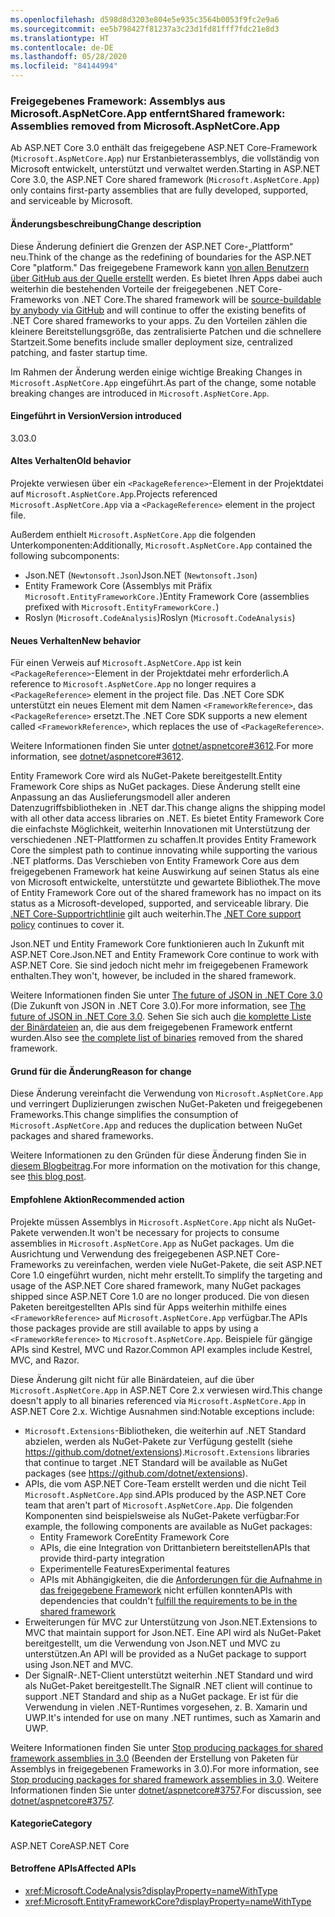 ```yaml
---
ms.openlocfilehash: d598d8d3203e804e5e935c3564b0053f9fc2e9a6
ms.sourcegitcommit: ee5b798427f81237a3c23d1fd81fff7fdc21e8d3
ms.translationtype: HT
ms.contentlocale: de-DE
ms.lasthandoff: 05/28/2020
ms.locfileid: "84144994"
---
```

### <a name="shared-framework-assemblies-removed-from-microsoftaspnetcoreapp"></a><span data-ttu-id="9e137-101">Freigegebenes Framework: Assemblys aus Microsoft.AspNetCore.App entfernt</span><span class="sxs-lookup"><span data-stu-id="9e137-101">Shared framework: Assemblies removed from Microsoft.AspNetCore.App</span></span>

<span data-ttu-id="9e137-102">Ab ASP.NET Core 3.0 enthält das freigegebene ASP.NET Core-Framework (`Microsoft.AspNetCore.App`) nur Erstanbieterassemblys, die vollständig von Microsoft entwickelt, unterstützt und verwaltet werden.</span><span class="sxs-lookup"><span data-stu-id="9e137-102">Starting in ASP.NET Core 3.0, the ASP.NET Core shared framework (`Microsoft.AspNetCore.App`) only contains first-party assemblies that are fully developed, supported, and serviceable by Microsoft.</span></span>

#### <a name="change-description"></a><span data-ttu-id="9e137-103">Änderungsbeschreibung</span><span class="sxs-lookup"><span data-stu-id="9e137-103">Change description</span></span>

<span data-ttu-id="9e137-104">Diese Änderung definiert die Grenzen der ASP.NET Core-„Plattform“ neu.</span><span class="sxs-lookup"><span data-stu-id="9e137-104">Think of the change as the redefining of boundaries for the ASP.NET Core "platform."</span></span> <span data-ttu-id="9e137-105">Das freigegebene Framework kann [von allen Benutzern über GitHub aus der Quelle erstellt](https://github.com/dotnet/source-build) werden. Es bietet Ihren Apps dabei auch weiterhin die bestehenden Vorteile der freigegebenen .NET Core-Frameworks von .NET Core.</span><span class="sxs-lookup"><span data-stu-id="9e137-105">The shared framework will be [source-buildable by anybody via GitHub](https://github.com/dotnet/source-build) and will continue to offer the existing benefits of .NET Core shared frameworks to your apps.</span></span> <span data-ttu-id="9e137-106">Zu den Vorteilen zählen die kleinere Bereitstellungsgröße, das zentralisierte Patchen und die schnellere Startzeit.</span><span class="sxs-lookup"><span data-stu-id="9e137-106">Some benefits include smaller deployment size, centralized patching, and faster startup time.</span></span>

<span data-ttu-id="9e137-107">Im Rahmen der Änderung werden einige wichtige Breaking Changes in `Microsoft.AspNetCore.App` eingeführt.</span><span class="sxs-lookup"><span data-stu-id="9e137-107">As part of the change, some notable breaking changes are introduced in `Microsoft.AspNetCore.App`.</span></span>

#### <a name="version-introduced"></a><span data-ttu-id="9e137-108">Eingeführt in Version</span><span class="sxs-lookup"><span data-stu-id="9e137-108">Version introduced</span></span>

<span data-ttu-id="9e137-109">3.0</span><span class="sxs-lookup"><span data-stu-id="9e137-109">3.0</span></span>

#### <a name="old-behavior"></a><span data-ttu-id="9e137-110">Altes Verhalten</span><span class="sxs-lookup"><span data-stu-id="9e137-110">Old behavior</span></span>

<span data-ttu-id="9e137-111">Projekte verwiesen über ein `<PackageReference>`-Element in der Projektdatei auf `Microsoft.AspNetCore.App`.</span><span class="sxs-lookup"><span data-stu-id="9e137-111">Projects referenced `Microsoft.AspNetCore.App` via a `<PackageReference>` element in the project file.</span></span>

<span data-ttu-id="9e137-112">Außerdem enthielt `Microsoft.AspNetCore.App` die folgenden Unterkomponenten:</span><span class="sxs-lookup"><span data-stu-id="9e137-112">Additionally, `Microsoft.AspNetCore.App` contained the following subcomponents:</span></span>

- <span data-ttu-id="9e137-113">Json.NET (`Newtonsoft.Json`)</span><span class="sxs-lookup"><span data-stu-id="9e137-113">Json.NET (`Newtonsoft.Json`)</span></span>
- <span data-ttu-id="9e137-114">Entity Framework Core (Assemblys mit Präfix `Microsoft.EntityFrameworkCore.`)</span><span class="sxs-lookup"><span data-stu-id="9e137-114">Entity Framework Core (assemblies prefixed with `Microsoft.EntityFrameworkCore.`)</span></span>
- <span data-ttu-id="9e137-115">Roslyn (`Microsoft.CodeAnalysis`)</span><span class="sxs-lookup"><span data-stu-id="9e137-115">Roslyn (`Microsoft.CodeAnalysis`)</span></span>

#### <a name="new-behavior"></a><span data-ttu-id="9e137-116">Neues Verhalten</span><span class="sxs-lookup"><span data-stu-id="9e137-116">New behavior</span></span>

<span data-ttu-id="9e137-117">Für einen Verweis auf `Microsoft.AspNetCore.App` ist kein `<PackageReference>`-Element in der Projektdatei mehr erforderlich.</span><span class="sxs-lookup"><span data-stu-id="9e137-117">A reference to `Microsoft.AspNetCore.App` no longer requires a `<PackageReference>` element in the project file.</span></span> <span data-ttu-id="9e137-118">Das .NET Core SDK unterstützt ein neues Element mit dem Namen `<FrameworkReference>`, das `<PackageReference>` ersetzt.</span><span class="sxs-lookup"><span data-stu-id="9e137-118">The .NET Core SDK supports a new element called `<FrameworkReference>`, which replaces the use of `<PackageReference>`.</span></span>

<span data-ttu-id="9e137-119">Weitere Informationen finden Sie unter [dotnet/aspnetcore#3612](https://github.com/dotnet/aspnetcore/issues/3612).</span><span class="sxs-lookup"><span data-stu-id="9e137-119">For more information, see [dotnet/aspnetcore#3612](https://github.com/dotnet/aspnetcore/issues/3612).</span></span>

<span data-ttu-id="9e137-120">Entity Framework Core wird als NuGet-Pakete bereitgestellt.</span><span class="sxs-lookup"><span data-stu-id="9e137-120">Entity Framework Core ships as NuGet packages.</span></span> <span data-ttu-id="9e137-121">Diese Änderung stellt eine Anpassung an das Auslieferungsmodell aller anderen Datenzugriffsbibliotheken in .NET dar.</span><span class="sxs-lookup"><span data-stu-id="9e137-121">This change aligns the shipping model with all other data access libraries on .NET.</span></span> <span data-ttu-id="9e137-122">Es bietet Entity Framework Core die einfachste Möglichkeit, weiterhin Innovationen mit Unterstützung der verschiedenen .NET-Plattformen zu schaffen.</span><span class="sxs-lookup"><span data-stu-id="9e137-122">It provides Entity Framework Core the simplest path to continue innovating while supporting the various .NET platforms.</span></span> <span data-ttu-id="9e137-123">Das Verschieben von Entity Framework Core aus dem freigegebenen Framework hat keine Auswirkung auf seinen Status als eine von Microsoft entwickelte, unterstützte und gewartete Bibliothek.</span><span class="sxs-lookup"><span data-stu-id="9e137-123">The move of Entity Framework Core out of the shared framework has no impact on its status as a Microsoft-developed, supported, and serviceable library.</span></span> <span data-ttu-id="9e137-124">Die [.NET Core-Supportrichtlinie](https://dotnet.microsoft.com/platform/support/policy/dotnet-core) gilt auch weiterhin.</span><span class="sxs-lookup"><span data-stu-id="9e137-124">The [.NET Core support policy](https://dotnet.microsoft.com/platform/support/policy/dotnet-core) continues to cover it.</span></span>

<span data-ttu-id="9e137-125">Json.NET und Entity Framework Core funktionieren auch In Zukunft mit ASP.NET Core.</span><span class="sxs-lookup"><span data-stu-id="9e137-125">Json.NET and Entity Framework Core continue to work with ASP.NET Core.</span></span> <span data-ttu-id="9e137-126">Sie sind jedoch nicht mehr im freigegebenen Framework enthalten.</span><span class="sxs-lookup"><span data-stu-id="9e137-126">They won't, however, be included in the shared framework.</span></span>

<span data-ttu-id="9e137-127">Weitere Informationen finden Sie unter [The future of JSON in .NET Core 3.0](https://github.com/dotnet/announcements/issues/90) (Die Zukunft von JSON in .NET Core 3.0).</span><span class="sxs-lookup"><span data-stu-id="9e137-127">For more information, see [The future of JSON in .NET Core 3.0](https://github.com/dotnet/announcements/issues/90).</span></span> <span data-ttu-id="9e137-128">Sehen Sie sich auch [die komplette Liste der Binärdateien](https://github.com/dotnet/aspnetcore/issues/3755) an, die aus dem freigegebenen Framework entfernt wurden.</span><span class="sxs-lookup"><span data-stu-id="9e137-128">Also see [the complete list of binaries](https://github.com/dotnet/aspnetcore/issues/3755) removed from the shared framework.</span></span>

#### <a name="reason-for-change"></a><span data-ttu-id="9e137-129">Grund für die Änderung</span><span class="sxs-lookup"><span data-stu-id="9e137-129">Reason for change</span></span>

<span data-ttu-id="9e137-130">Diese Änderung vereinfacht die Verwendung von `Microsoft.AspNetCore.App` und verringert Duplizierungen zwischen NuGet-Paketen und freigegebenen Frameworks.</span><span class="sxs-lookup"><span data-stu-id="9e137-130">This change simplifies the consumption of `Microsoft.AspNetCore.App` and reduces the duplication between NuGet packages and shared frameworks.</span></span>

<span data-ttu-id="9e137-131">Weitere Informationen zu den Gründen für diese Änderung finden Sie in [diesem Blogbeitrag](https://devblogs.microsoft.com/aspnet/a-first-look-at-changes-coming-in-asp-net-core-3-0/).</span><span class="sxs-lookup"><span data-stu-id="9e137-131">For more information on the motivation for this change, see [this blog post](https://devblogs.microsoft.com/aspnet/a-first-look-at-changes-coming-in-asp-net-core-3-0/).</span></span>

#### <a name="recommended-action"></a><span data-ttu-id="9e137-132">Empfohlene Aktion</span><span class="sxs-lookup"><span data-stu-id="9e137-132">Recommended action</span></span>

<span data-ttu-id="9e137-133">Projekte müssen Assemblys in `Microsoft.AspNetCore.App` nicht als NuGet-Pakete verwenden.</span><span class="sxs-lookup"><span data-stu-id="9e137-133">It won't be necessary for projects to consume assemblies in `Microsoft.AspNetCore.App` as NuGet packages.</span></span> <span data-ttu-id="9e137-134">Um die Ausrichtung und Verwendung des freigegebenen ASP.NET Core-Frameworks zu vereinfachen, werden viele NuGet-Pakete, die seit ASP.NET Core 1.0 eingeführt wurden, nicht mehr erstellt.</span><span class="sxs-lookup"><span data-stu-id="9e137-134">To simplify the targeting and usage of the ASP.NET Core shared framework, many NuGet packages shipped since ASP.NET Core 1.0 are no longer produced.</span></span> <span data-ttu-id="9e137-135">Die von diesen Paketen bereitgestellten APIs sind für Apps weiterhin mithilfe eines `<FrameworkReference>` auf `Microsoft.AspNetCore.App` verfügbar.</span><span class="sxs-lookup"><span data-stu-id="9e137-135">The APIs those packages provide are still available to apps by using a `<FrameworkReference>` to `Microsoft.AspNetCore.App`.</span></span> <span data-ttu-id="9e137-136">Beispiele für gängige APIs sind Kestrel, MVC und Razor.</span><span class="sxs-lookup"><span data-stu-id="9e137-136">Common API examples include Kestrel, MVC, and Razor.</span></span>

<span data-ttu-id="9e137-137">Diese Änderung gilt nicht für alle Binärdateien, auf die über `Microsoft.AspNetCore.App` in ASP.NET Core 2.x verwiesen wird.</span><span class="sxs-lookup"><span data-stu-id="9e137-137">This change doesn't apply to all binaries referenced via `Microsoft.AspNetCore.App` in ASP.NET Core 2.x.</span></span> <span data-ttu-id="9e137-138">Wichtige Ausnahmen sind:</span><span class="sxs-lookup"><span data-stu-id="9e137-138">Notable exceptions include:</span></span>

- <span data-ttu-id="9e137-139">`Microsoft.Extensions`-Bibliotheken, die weiterhin auf .NET Standard abzielen, werden als NuGet-Pakete zur Verfügung gestellt (siehe <https://github.com/dotnet/extensions>).</span><span class="sxs-lookup"><span data-stu-id="9e137-139">`Microsoft.Extensions` libraries that continue to target .NET Standard will be available as NuGet packages (see <https://github.com/dotnet/extensions>).</span></span>
- <span data-ttu-id="9e137-140">APIs, die vom ASP.NET Core-Team erstellt werden und die nicht Teil `Microsoft.AspNetCore.App` sind.</span><span class="sxs-lookup"><span data-stu-id="9e137-140">APIs produced by the ASP.NET Core team that aren't part of `Microsoft.AspNetCore.App`.</span></span> <span data-ttu-id="9e137-141">Die folgenden Komponenten sind beispielsweise als NuGet-Pakete verfügbar:</span><span class="sxs-lookup"><span data-stu-id="9e137-141">For example, the following components are available as NuGet packages:</span></span>
  - <span data-ttu-id="9e137-142">Entity Framework Core</span><span class="sxs-lookup"><span data-stu-id="9e137-142">Entity Framework Core</span></span>
  - <span data-ttu-id="9e137-143">APIs, die eine Integration von Drittanbietern bereitstellen</span><span class="sxs-lookup"><span data-stu-id="9e137-143">APIs that provide third-party integration</span></span>
  - <span data-ttu-id="9e137-144">Experimentelle Features</span><span class="sxs-lookup"><span data-stu-id="9e137-144">Experimental features</span></span>
  - <span data-ttu-id="9e137-145">APIs mit Abhängigkeiten, die die [Anforderungen für die Aufnahme in das freigegebene Framework](https://github.com/dotnet/aspnetcore/blob/4e44e5bcbedd961cc0d4f6b846699c7c494f5597/docs/SharedFramework.md) nicht erfüllen konnten</span><span class="sxs-lookup"><span data-stu-id="9e137-145">APIs with dependencies that couldn't [fulfill the requirements to be in the shared framework](https://github.com/dotnet/aspnetcore/blob/4e44e5bcbedd961cc0d4f6b846699c7c494f5597/docs/SharedFramework.md)</span></span>
- <span data-ttu-id="9e137-146">Erweiterungen für MVC zur Unterstützung von Json.NET.</span><span class="sxs-lookup"><span data-stu-id="9e137-146">Extensions to MVC that maintain support for Json.NET.</span></span> <span data-ttu-id="9e137-147">Eine API wird als NuGet-Paket bereitgestellt, um die Verwendung von Json.NET und MVC zu unterstützen.</span><span class="sxs-lookup"><span data-stu-id="9e137-147">An API will be provided as a NuGet package to support using Json.NET and MVC.</span></span>
- <span data-ttu-id="9e137-148">Der SignalR-.NET-Client unterstützt weiterhin .NET Standard und wird als NuGet-Paket bereitgestellt.</span><span class="sxs-lookup"><span data-stu-id="9e137-148">The SignalR .NET client will continue to support .NET Standard and ship as a NuGet package.</span></span> <span data-ttu-id="9e137-149">Er ist für die Verwendung in vielen .NET-Runtimes vorgesehen, z. B. Xamarin und UWP.</span><span class="sxs-lookup"><span data-stu-id="9e137-149">It's intended for use on many .NET runtimes, such as Xamarin and UWP.</span></span>

<span data-ttu-id="9e137-150">Weitere Informationen finden Sie unter [Stop producing packages for shared framework assemblies in 3.0](https://github.com/dotnet/aspnetcore/issues/3756) (Beenden der Erstellung von Paketen für Assemblys in freigegebenen Frameworks in 3.0).</span><span class="sxs-lookup"><span data-stu-id="9e137-150">For more information, see [Stop producing packages for shared framework assemblies in 3.0](https://github.com/dotnet/aspnetcore/issues/3756).</span></span> <span data-ttu-id="9e137-151">Weitere Informationen finden Sie unter [dotnet/aspnetcore#3757](https://github.com/dotnet/aspnetcore/issues/3757).</span><span class="sxs-lookup"><span data-stu-id="9e137-151">For discussion, see [dotnet/aspnetcore#3757](https://github.com/dotnet/aspnetcore/issues/3757).</span></span>

#### <a name="category"></a><span data-ttu-id="9e137-152">Kategorie</span><span class="sxs-lookup"><span data-stu-id="9e137-152">Category</span></span>

<span data-ttu-id="9e137-153">ASP.NET Core</span><span class="sxs-lookup"><span data-stu-id="9e137-153">ASP.NET Core</span></span>

#### <a name="affected-apis"></a><span data-ttu-id="9e137-154">Betroffene APIs</span><span class="sxs-lookup"><span data-stu-id="9e137-154">Affected APIs</span></span>

- <xref:Microsoft.CodeAnalysis?displayProperty=nameWithType>
- <xref:Microsoft.EntityFrameworkCore?displayProperty=nameWithType>

<!--

#### Affected APIs

- `N:Microsoft.CodeAnalysis`
- `N:Microsoft.EntityFrameworkCore`

-->
